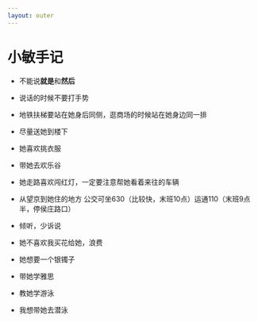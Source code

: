 ```yaml
---
layout: outer
---
```

小敏手记
=====
* 不能说**就是**和**然后**
* 说话的时候不要打手势 
* 地铁扶梯要站在她身后同侧，逛商场的时候站在她身边同一排
* 尽量送她到楼下
* 她喜欢挑衣服
* 带她去欢乐谷
* 她走路喜欢闯红灯，一定要注意帮她看着来往的车辆* 从望京到她住的地方 公交可坐630（比较快，末班10点）运通110（末班9点半，停侯庄路口）
* 倾听，少诉说 
* 她不喜欢我买花给她，浪费
* 她想要一个银镯子


* 带她学雅思
* 教她学游泳
* 我想带她去潜泳
